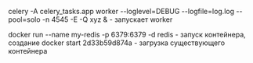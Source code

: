 celery -A celery_tasks.app worker --loglevel=DEBUG --logfile=log.log --pool=solo -n 4545 -E -Q xyz & - запускает worker

docker run --name my-redis -p 6379:6379 -d redis - запуск контейнера, создание
docker start 2d33b59d874a - загрузка существующего контейнера

